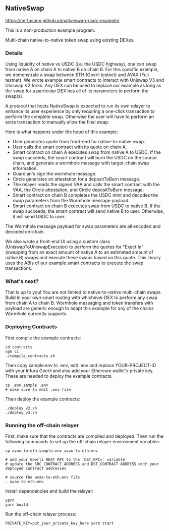 ## NativeSwap

https://certusone.github.io/nativeswap-usdc-example/

This is a non-production example program.

Multi-chain native-to-native token swap using existing DEXes.

### Details

Using liquidity of native vs USDC (i.e. the USDC highway), one can swap from native A on chain A to native B on chain B. For this specific example, we demonstrate a swap between ETH (Goerli testnet) and AVAX (Fuji testnet). We wrote example smart contracts to interact with Uniswap V3 and Uniswap V2 forks. Any DEX can be used to replace our example as long as the swap for a particular DEX has all of its parameters to perform the swap(s).

A protocol that hosts NativeSwap is expected to run its own relayer to enhance its user experience by only requiring a one-click transaction to perform the complete swap. Otherwise the user will have to perform an extra transaction to manually allow the final swap.

Here is what happens under the hood of this example:

- User generates quote from front-end for native-to-native swap.
- User calls the smart contract with its quote on chain A.
- Smart contract on chain A executes swap from native A to USDC. If the swap succeeds, the smart contract will burn the USDC on the source chain, and generate a wormhole message with target-chain swap information.
- Guardian's sign the wormhole message.
- Circle generates an attestation for a depositToBurn message.
- The relayer reads the signed VAA and calls the smart contract with the VAA, the Circle attestation, and Circle depositToBurn message.
- Smart contract on chain B completes the USDC mint and decodes the swap parameters from the Wormhole message payload.
- Smart contract on chain B executes swap from USDC to native B. If the swap succeeds, the smart contract will send native B to user. Otherwise, it will send USDC to user.

The Wormhole message payload for swap parameters are all encoded and decoded on-chain.

We also wrote a front-end UI using a custom class (UniswapToUniswapExecutor) to perform the quotes for "Exact In" (swapping from an exact amount of native A to an estimated amount of native B) swaps and execute these swaps based on this quote. This library uses the ABIs of our example smart contracts to execute the swap transactions.

### What's next?

That is up to you! You are not limited to native-to-native multi-chain swaps. Build in your own smart routing with whichever DEX to perform any swap from chain A to chain B. Wormhole messaging and token transfers with payload are generic enough to adapt this example for any of the chains Wormhole currently supports.

### Deploying Contracts

First compile the example contracts:

```
cd contracts
npm ci
./compile_contracts.sh
```

Then copy sample.env to .env, edit .env and replace YOUR-PROJECT-ID with your Infura Goerli and also add your Ethereum wallet's private key.
These are needed to deploy the example contracts.

```
cp .env.sample .env
# make sure to edit .env file
```

Then deploy the example contracts:

```
./deploy_v2.sh
./deploy_v3.sh
```

### Running the off-chain relayer

First, make sure that the contracts are compiled and deployed. Then run the following commands to set up the off-chain relayer environment variables:

```
cp avax-to-eth.sample.env avax-to-eth.env

# add your Goerli REST RPC to the `DST_RPC=` variable
# update the SRC_CONTRACT_ADDRESS and DST_CONTRACT ADDRESS with your deployed contract addresses

# source the avax-to-eth.env file
. avax-to-eth.env
```

Install dependencies and build the relayer:

```
yarn
yarn build
```

Run the off-chain relayer process:

```
PRIVATE_KEY=put_your_private_key_here yarn start
```
